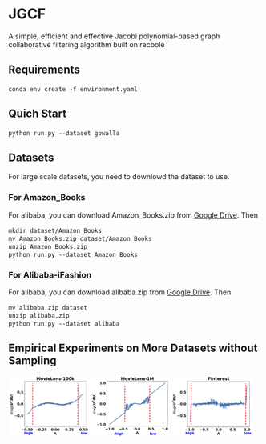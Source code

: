 # JGCF
A simple, efficient and effective Jacobi polynomial-based graph collaborative filtering algorithm built on recbole

## Requirements

```
conda env create -f environment.yaml
```

## Quich Start
```
python run.py --dataset gowalla
```

## Datasets

For large scale datasets, you need to downlowd tha dataset to use.

### For Amazon_Books

For alibaba, you can download Amazon_Books.zip from [Google Drive](https://drive.google.com/file/d/1BM27i1EZ_8QZeR-MERLNxFd7LZ8MgyBe/view?usp=share_link). Then
```
mkdir dataset/Amazon_Books
mv Amazon_Books.zip dataset/Amazon_Books
unzip Amazon_Books.zip
python run.py --dataset Amazon_Books
```


### For Alibaba-iFashion

For alibaba, you can download alibaba.zip from [Google Drive](https://drive.google.com/file/d/1wzxGEh0wFq7AghjY8uBEWrGkqNwhVDjc/view?usp=share_link). Then
```
mv alibaba.zip dataset
unzip alibaba.zip
python run.py --dataset alibaba
```

## Empirical Experiments on More Datasets without Sampling

<img decoding="async" src="./assets/ml_100k_spectral_trans.png" width="32%">
<img decoding="async" src="./assets/ml1m_spectral_trans.png" width="31%">
<img decoding="async" src="./assets/pinterest_spectral_trans.png" width="32%">

